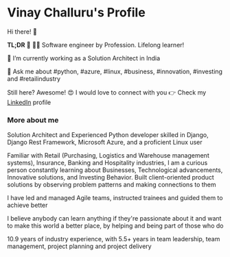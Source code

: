 # Vinay Challuru's Profile

Hi there! 👋

**TL;DR** 🏃 🏃‍♀️ Software engineer by Profession. Lifelong learner!

🔭 I’m currently working as a Solution Architect in India

💬 Ask me about #python, #azure, #linux, #business, #innovation, #investing and #retailindustry

Still here? Awesome! 😍 I would love to connect with you 👉 Check my [LinkedIn](https://www.linkedin.com/in/vinaychalluru/) profile

### More about me

Solution Architect and Experienced Python developer skilled in Django, Django Rest Framework, Microsoft Azure, and a proficient Linux user

Familiar with Retail (Purchasing, Logistics and Warehouse management systems), Insurance, Banking and Hospitality industries, I am a curious person constantly learning about Businesses, Technological advancements, Innovative solutions, and Investing Behavior. Built client-oriented product solutions by observing problem patterns and making connections to them

I have led and managed Agile teams, instructed trainees and guided them to achieve better

I believe anybody can learn anything if they're passionate about it and want to make this world a better place, by helping and being part of those who do

10.9 years of industry experience, with 5.5+ years in team leadership, team management, project planning and project delivery

